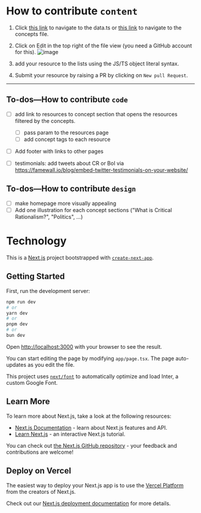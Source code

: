 # How to contribute `content`

1. Click [this link](https://github.com/moritzWa/critical-rationalism-index/blob/master/src/page-content/data.tsx) to navigate to the data.ts or [this link](https://github.com/moritzWa/critical-rationalism-index/blob/master/src/page-content/concepts.tsx) to navigate to the concepts file.
2. Click on Edit in the top right of the file view (you need a GitHub account for this). ![image](https://user-images.githubusercontent.com/42035131/196940700-7255ed02-d835-43e0-8de6-4830e4124ad7.png)

3. add your resource to the lists using the JS/TS object literal syntax.
4. Submit your resource by raising a PR by clicking on `New pull Request`.

---

## To-dos—How to contribute `code`

- [ ] add link to resources to concept section that opens the resources filtered by the concepts.
  - [ ] pass param to the resources page
  - [ ] add concept tags to each resource
- [ ] Add footer with links to other pages

- [ ] testimonials: add tweets about CR or BoI via https://famewall.io/blog/embed-twitter-testimonials-on-your-website/

## To-dos—How to contribute `design`

- [ ] make homepage more visually appealing
- [ ] Add one illustration for each concept sections ("What is Critical Rationalism?", "Politics", ...)

# Technology

This is a [Next.js](https://nextjs.org/) project bootstrapped with [`create-next-app`](https://github.com/vercel/next.js/tree/canary/packages/create-next-app).

## Getting Started

First, run the development server:

```bash
npm run dev
# or
yarn dev
# or
pnpm dev
# or
bun dev
```

Open [http://localhost:3000](http://localhost:3000) with your browser to see the result.

You can start editing the page by modifying `app/page.tsx`. The page auto-updates as you edit the file.

This project uses [`next/font`](https://nextjs.org/docs/basic-features/font-optimization) to automatically optimize and load Inter, a custom Google Font.

## Learn More

To learn more about Next.js, take a look at the following resources:

- [Next.js Documentation](https://nextjs.org/docs) - learn about Next.js features and API.
- [Learn Next.js](https://nextjs.org/learn) - an interactive Next.js tutorial.

You can check out [the Next.js GitHub repository](https://github.com/vercel/next.js/) - your feedback and contributions are welcome!

## Deploy on Vercel

The easiest way to deploy your Next.js app is to use the [Vercel Platform](https://vercel.com/new?utm_medium=default-template&filter=next.js&utm_source=create-next-app&utm_campaign=create-next-app-readme) from the creators of Next.js.

Check out our [Next.js deployment documentation](https://nextjs.org/docs/deployment) for more details.
